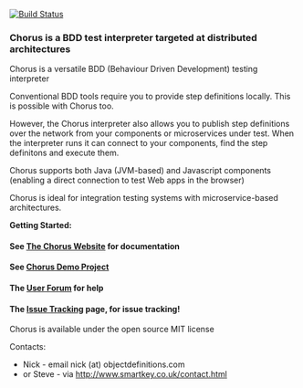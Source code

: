 [![Build Status](https://travis-ci.org/Chorus-bdd/Chorus.svg?branch=master)](https://travis-ci.org/Chorus-bdd/Chorus)

### Chorus is a BDD test interpreter targeted at distributed architectures

Chorus is a versatile BDD (Behaviour Driven Development) testing interpreter

Conventional BDD tools require you to provide step definitions locally. 
This is possible with Chorus too. 
 
However, the Chorus interpreter also allows you to publish step definitions over the network from your components or microservices under test.
When the interpreter runs it can connect to your components, find the step definitons and execute them.  

Chorus supports both Java (JVM-based) and Javascript components (enabling a direct connection to test Web apps in the browser)

Chorus is ideal for integration testing systems with microservice-based architectures. 

**Getting Started:**

#### See [The Chorus Website](http://chorus-bdd.github.io) for documentation
#### See [Chorus Demo Project](https://github.com/Chorus-bdd/Chorus-demo)
#### The [User Forum](http://forum.chorusbdd.org/) for help
#### The [Issue Tracking](https://github.com/Chorus-bdd/Chorus/issues?state=open) page, for issue tracking!

Chorus is available under the open source MIT license

Contacts:  
 * Nick - email nick (at) objectdefinitions.com  
 * or Steve - via http://www.smartkey.co.uk/contact.html

